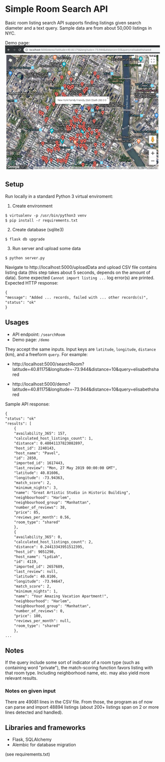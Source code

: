# Simple Room Search API

Basic room listing search API supports finding listings given search diameter and a text query. Sample data are from about 50,000 listings in NYC.

Demo page:
![DemoPage](demo.png)

## Setup

Run locally in a standard Python 3 virtual enviroment:

1. Create environment
```
$ virtualenv -p /usr/bin/python3 venv
$ pip install -r requirements.txt
```

2. Create database (sqlite3)
```
$ flask db upgrade
```

3. Run server and upload some data
```
$ python server.py
```

Navigate to http://localhost:5000/uploadData and upload CSV file contains listing data
(this step takes about 5 seconds, depends on the amount of data). Some expected `Cannot import listing ...` log error(s) are printed. Expected HTTP response:
```
{
"message": "Added ... records, failed with ... other records(s)",
"status": "ok"
}
```

## Usages

- API endpoint: `/searchRoom`
- Demo page: `/demo`

They accept the same inputs. Input keys are `latitude`, `longitude`, `distance` (km), and a freeform `query`. For example:

- http://localhost:5000/searchRoom?latitude=40.81175&longitude=-73.944&distance=10&query=elisabethshared

- http://localhost:5000/demo?latitude=40.81175&longitude=-73.944&distance=10&query=elisabethshared

Sample API response:
```
{
"status": "ok"
"results": [
    {
    "availability_365": 157,
    "calculated_host_listings_count": 1,
    "distance": 0.48041137823082897,
    "host_id": 2240143,
    "host_name": "Pavel",
    "id": 2850,
    "imported_id": 1617443,
    "last_review": "Mon, 27 May 2019 00:00:00 GMT",
    "latitude": 40.81606,
    "longitude": -73.94363,
    "match_score": 2,
    "minimum_nights": 3,
    "name": "Great Artistic Studio in Historic Building",
    "neighbourhood": "Harlem",
    "neighbourhood_group": "Manhattan",
    "number_of_reviews": 38,
    "price": 85,
    "reviews_per_month": 0.56,
    "room_type": "shared"
    },
    {
    "availability_365": 0,
    "calculated_host_listings_count": 2,
    "distance": 0.24413343951512395,
    "host_id": 9051298,
    "host_name": "Lydiah",
    "id": 4119,
    "imported_id": 2657689,
    "last_review": null,
    "latitude": 40.8106,
    "longitude": -73.94647,
    "match_score": 2,
    "minimum_nights": 1,
    "name": "Your Amazing Vacation Apartment!",
    "neighbourhood": "Harlem",
    "neighbourhood_group": "Manhattan",
    "number_of_reviews": 0,
    "price": 100,
    "reviews_per_month": null,
    "room_type": "shared"
    },
...
```

## Notes

If the query include some sort of indicator of a room type (such as containing word "private"),
the match-scoring function favors listing with that room type. Including neighborhood name, etc.
may also yield more relevant results.

### Notes on given input

There are 49081 lines in the CSV file. From those, the program as of now can parse and import 48894 listings (about 200+ listings span on 2 or more lines detected and handled).

## Libraries and frameworks

- Flask, SQLAlchemy
- Alembic for database migration

(see requirements.txt)
